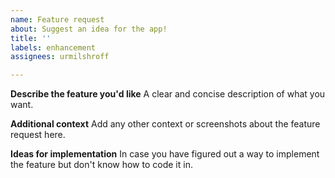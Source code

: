 ```yaml
---
name: Feature request
about: Suggest an idea for the app!
title: ''
labels: enhancement
assignees: urmilshroff

---
```


**Describe the feature you'd like**
A clear and concise description of what you want.

**Additional context**
Add any other context or screenshots about the feature request here.

**Ideas for implementation**
In case you have figured out a way to implement the feature but don't know how to code it in.
